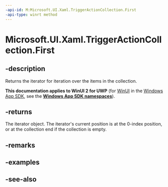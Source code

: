 ```yaml
---
-api-id: M:Microsoft.UI.Xaml.TriggerActionCollection.First
-api-type: winrt method
---
```


<!-- Method syntax
public Windows.Foundation.Collections.IIterator<Windows.UI.Xaml.TriggerAction> First()
-->

# Microsoft.UI.Xaml.TriggerActionCollection.First

## -description
Returns the iterator for iteration over the items in the collection.

**This documentation applies to WinUI 2 for UWP** (for [WinUI](/windows/apps/winui/winui3/) in the [Windows App SDK](/windows/apps/windows-app-sdk/), see the **[Windows App SDK namespaces](/windows/windows-app-sdk/api/winrt/)**).

## -returns
The iterator object. The iterator's current position is at the 0-index position, or at the collection end if the collection is empty.

## -remarks

## -examples

## -see-also
